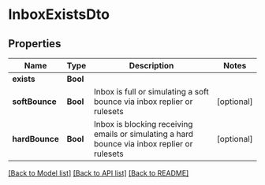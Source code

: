 # InboxExistsDto

## Properties
Name | Type | Description | Notes
------------ | ------------- | ------------- | -------------
**exists** | **Bool** |  | 
**softBounce** | **Bool** | Inbox is full or simulating a soft bounce via inbox replier or rulesets | [optional] 
**hardBounce** | **Bool** | Inbox is blocking receiving emails or simulating a hard bounce via inbox replier or rulesets | [optional] 

[[Back to Model list]](../README#documentation-for-models) [[Back to API list]](../README#documentation-for-api-endpoints) [[Back to README]](../README)


